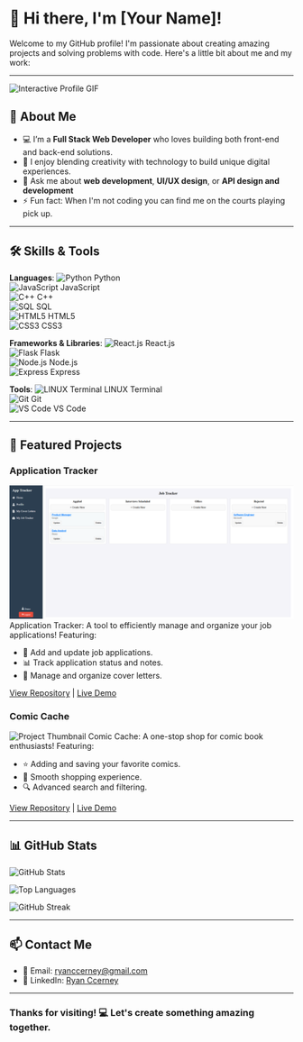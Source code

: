 # 👋 Hi there, I'm [Your Name]!

Welcome to my GitHub profile! I'm passionate about creating amazing projects and solving problems with code. Here's a little bit about me and my work:

---

![Interactive Profile GIF](https://media.giphy.com/media/tuCFp8rod0x3O/giphy.gif)

## 🚀 About Me
- 💻 I’m a **Full Stack Web Developer** who loves building both front-end and back-end solutions.
- 🎨 I enjoy blending creativity with technology to build unique digital experiences.
- 💬 Ask me about **web development**, **UI/UX design**, or **API design and development**
- ⚡ Fun fact: When I'm not coding you can find me on the courts playing pick up.

---

## 🛠️ Skills & Tools

**Languages**:
<img src="https://img.icons8.com/color/48/000000/python--v1.png" alt="Python" width="40"/> Python  
<img src="https://img.icons8.com/color/48/000000/javascript--v1.png" alt="JavaScript" width="40"/> JavaScript  
<img src="https://img.icons8.com/color/48/000000/c-plus-plus-logo.png" alt="C++" width="40"/> C++  
<img src="https://img.icons8.com/external-soft-fill-juicy-fish/48/000000/external-database-soft-fill-soft-fill-juicy-fish.png" alt="SQL" width="40"/> SQL  
<img src="https://img.icons8.com/color/48/000000/html-5--v1.png" alt="HTML5" width="40"/> HTML5  
<img src="https://img.icons8.com/color/48/000000/css3.png" alt="CSS3" width="40"/> CSS3

**Frameworks & Libraries**:
<img src="https://img.icons8.com/office/40/000000/react.png" alt="React.js" width="40"/> React.js  
<img src="https://img.icons8.com/color/48/000000/flask.png" alt="Flask" width="40"/> Flask  
<img src="https://img.icons8.com/fluency/48/000000/node-js.png" alt="Node.js" width="40"/> Node.js  
<img src="https://img.icons8.com/ios/50/000000/express-js.png" alt="Express" width="40"/> Express

**Tools**:
<img src="https://img.icons8.com/color/48/000000/linux.png" alt="LINUX Terminal" width="40"/> LINUX Terminal  
<img src="https://img.icons8.com/color/48/000000/git.png" alt="Git" width="40"/> Git  
<img src="https://img.icons8.com/color/48/000000/visual-studio-code-2019.png" alt="VS Code" width="40"/> VS Code

---

## 🌟 Featured Projects

### Application Tracker
![Project Thumbnail](https://github.com/rcerney1/application_tracker/blob/main/appTrack.png?raw=true)
Application Tracker: A tool to efficiently manage and organize your job applications! Featuring:
- 📝 Add and update job applications.
- 📊 Track application status and notes.
- 📂 Manage and organize cover letters.

[View Repository](https://github.com/rcerney1/application_tracker) | [Live Demo](https://application-tracker-pbap.onrender.com/)

### Comic Cache
![Project Thumbnail](https://github.com/rcerney1/Comic_Cache/blob/main/comic%20cache.png?raw=true)
Comic Cache: A one-stop shop for comic book enthusiasts! Featuring:
- ⭐ Adding and saving your favorite comics.
- 🛒 Smooth shopping experience.
- 🔍 Advanced search and filtering.

[View Repository](https://github.com/rcerney1/Comic_Cache) | [Live Demo](https://comic-cache.onrender.com/)

---

## 📊 GitHub Stats

![GitHub Stats](https://github-readme-stats.vercel.app/api?username=rcerney1&show_icons=true&theme=radical)

![Top Languages](https://github-readme-stats.vercel.app/api/top-langs/?username=rcerney1&layout=compact&theme=radical)

![GitHub Streak](https://github-readme-streak-stats.herokuapp.com/?user=rcerney1&theme=radical)

---

## 📫 Contact Me
- 📧 Email: [ryanccerney@gmail.com](mailto:ryanccerney@gmail.com)
- 💼 LinkedIn: [Ryan Ccerney](https://www.linkedin.com/in/ryanccerney/)

---

### Thanks for visiting! 💻 Let's create something amazing together.
